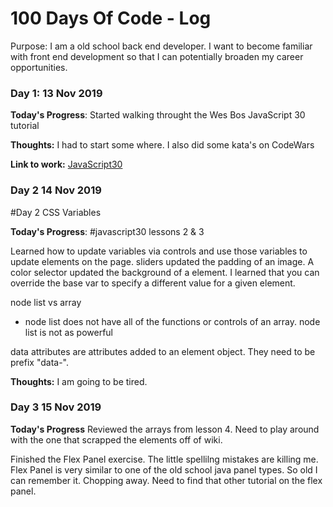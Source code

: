# 100 Days Of Code - Log

Purpose: I am a old school back end developer.  I want to become familiar with front end development so that I can potentially broaden my career opportunities.

### Day 1: 13 Nov 2019

**Today's Progress**: Started walking throught the Wes Bos JavaScript 30 tutorial

**Thoughts:** I had to start some where.  I also did some kata's on CodeWars

**Link to work:** [JavaScript30](https://javascript30.com/)

### Day 2 14 Nov 2019

#Day 2 CSS Variables

**Today's Progress**: #javascript30 lessons 2 & 3 

Learned how to update variables via controls and use those variables to update elements on the page.  sliders updated the padding of an image.  A color selector updated the background of a element.  I learned that you can override the base var to specify a different value for a given element.

node list vs array 

   - node list does not have all of the functions or controls of an array.  node list is not as powerful

data attributes are attributes added to an element object.  They need to be prefix "data-".

**Thoughts:** I am going to be tired.

### Day 3 15 Nov 2019

**Today's Progress**
Reviewed the arrays from lesson 4.  Need to play around with the one that scrapped the elements off of wiki.

Finished the Flex Panel exercise.  The little spellilng mistakes are killing me.  Flex Panel is very similar to one of the old school java panel types. So  old I can remember it.  Chopping away.  Need to find that other tutorial on the flex panel.  


